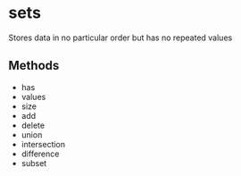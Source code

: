 # sets

Stores data in no particular order but has no repeated values

## Methods

- has
- values
- size
- add
- delete
- union
- intersection
- difference
- subset
